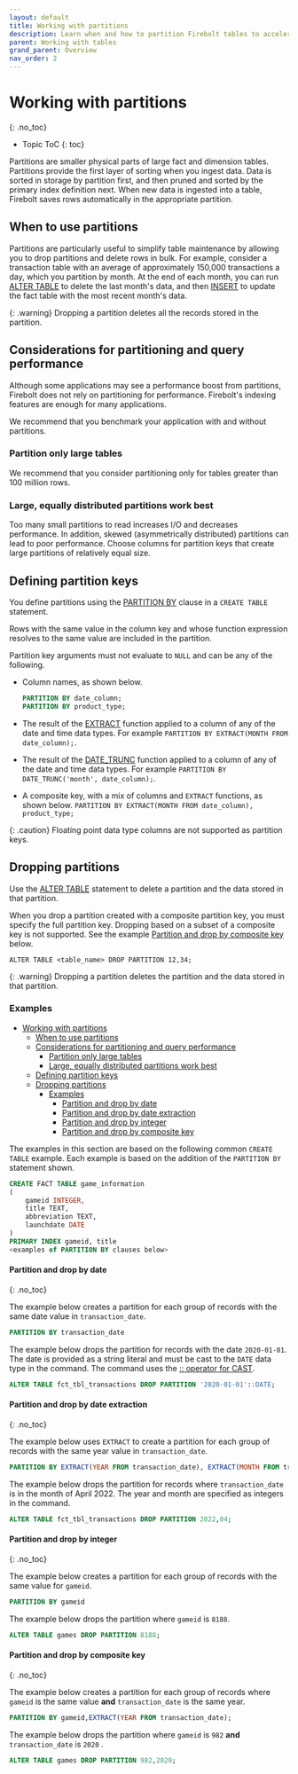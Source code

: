 ```yaml
---
layout: default
title: Working with partitions
description: Learn when and how to partition Firebolt tables to accelerate query performance and simplify table maintenance.
parent: Working with tables
grand_parent: Overview
nav_order: 2
---
```


# Working with partitions
{: .no_toc}

* Topic ToC
{: toc}

Partitions are smaller physical parts of large fact and dimension tables. Partitions provide the first layer of sorting when you ingest data. Data is sorted in storage by partition first, and then pruned and sorted by the primary index definition next. When new data is ingested into a table, Firebolt saves rows automatically in the appropriate partition.

## When to use partitions

Partitions are particularly useful to simplify table maintenance by allowing you to drop partitions and delete rows in bulk. For example, consider a transaction table with an average of approximately 150,000 transactions a day, which you partition by month. At the end of each month, you can run [ALTER TABLE](../../sql_reference/commands/data-definition/alter-table.md) to delete the last month's data, and then [INSERT](../../sql_reference/commands/data-management/insert.md) to update the fact table with the most recent month's data.

{: .warning}
Dropping a partition deletes all the records stored in the partition.

## Considerations for partitioning and query performance

Although some applications may see a performance boost from partitions, Firebolt does not rely on partitioning for performance. Firebolt's indexing features are enough for many applications.

We recommend that you benchmark your application with and without partitions.

### Partition only large tables
We recommend that you consider partitioning only for tables greater than 100 million rows.

### Large, equally distributed partitions work best

Too many small partitions to read increases I/O and decreases performance. In addition, skewed (asymmetrically distributed) partitions can lead to poor performance. Choose columns for partition keys that create large partitions of relatively equal size.

## Defining partition keys

You define partitions using the [PARTITION BY](../../sql_reference/commands/data-definition/create-fact-dimension-table.md#partition-by) clause in a `CREATE TABLE` statement.

Rows with the same value in the column key and whose function expression resolves to the same value are included in the partition.

Partition key arguments must not evaluate to `NULL` and can be any of the following.

* Column names, as shown below.
  ```sql
  PARTITION BY date_column;
  PARTITION BY product_type;
  ```

* The result of the [EXTRACT](../../sql_reference/functions-reference/date-and-time/extract.md) function applied to a column of any of the date and time data types. For example ```PARTITION BY EXTRACT(MONTH FROM date_column);```.

* The result of the [DATE_TRUNC](../../sql_reference/functions-reference/date-and-time/date-trunc.md) function applied to a column of any of the date and time data types. For example ```PARTITION BY DATE_TRUNC('month', date_column);```.

* A composite key, with a mix of columns and `EXTRACT` functions, as shown below.
  ```PARTITION BY EXTRACT(MONTH FROM date_column), product_type;```

{: .caution}
Floating point data type columns are not supported as partition keys.

## Dropping partitions

Use the [ALTER TABLE](../../sql_reference/commands/data-definition/alter-table.md) statement to delete a partition and the data stored in that partition.

When you drop a partition created with a composite partition key, you must specify the full partition key. Dropping based on a subset of a composite key is not supported. See the example [Partition and drop by composite key](#partition-and-drop-by-composite-key) below.

```ALTER TABLE <table_name> DROP PARTITION 12,34;```

{: .warning}
Dropping a partition deletes the partition and the data stored in that partition.

### Examples

- [Working with partitions](#working-with-partitions)
  - [When to use partitions](#when-to-use-partitions)
  - [Considerations for partitioning and query performance](#considerations-for-partitioning-and-query-performance)
    - [Partition only large tables](#partition-only-large-tables)
    - [Large, equally distributed partitions work best](#large-equally-distributed-partitions-work-best)
  - [Defining partition keys](#defining-partition-keys)
  - [Dropping partitions](#dropping-partitions)
    - [Examples](#examples)
      - [Partition and drop by date](#partition-and-drop-by-date)
      - [Partition and drop by date extraction](#partition-and-drop-by-date-extraction)
      - [Partition and drop by integer](#partition-and-drop-by-integer)
      - [Partition and drop by composite key](#partition-and-drop-by-composite-key)

The examples in this section are based on the following common `CREATE TABLE` example. Each example is based on the addition of the `PARTITION BY` statement shown.

```sql
CREATE FACT TABLE game_information
(
    gameid INTEGER,
    title TEXT,
    abbreviation TEXT,
    launchdate DATE
)
PRIMARY INDEX gameid, title
<examples of PARTITION BY clauses below>
```

#### Partition and drop by date
{: .no_toc}

The example below creates a partition for each group of records with the same date value in `transaction_date`.

```sql
PARTITION BY transaction_date
```

The example below drops the partition for records with the date `2020-01-01`. The date is provided as a string literal and must be cast to the `DATE` data type in the command. The command uses the [:: operator for CAST](../../sql_reference/operators.md#-type-cast).

```sql
ALTER TABLE fct_tbl_transactions DROP PARTITION '2020-01-01'::DATE;
```

#### Partition and drop by date extraction
{: .no_toc}

The example below uses `EXTRACT` to create a partition for each group of records with the same year value in `transaction_date`.

```sql
PARTITION BY EXTRACT(YEAR FROM transaction_date), EXTRACT(MONTH FROM transaction_date);
```

The example below drops the partition for records where `transaction_date` is in the month of April 2022. The year and month are specified as integers in the command.

```sql
ALTER TABLE fct_tbl_transactions DROP PARTITION 2022,04;
```

#### Partition and drop by integer
{: .no_toc}

The example below creates a partition for each group of records with the same value for `gameid`.

```sql
PARTITION BY gameid
```

The example below drops the partition where `gameid` is `8188`.

```sql
ALTER TABLE games DROP PARTITION 8188;
```

#### Partition and drop by composite key
{: .no_toc}

The example below creates a partition for each group of records where `gameid` is the same value **and** `transaction_date` is the same year.

```sql
PARTITION BY gameid,EXTRACT(YEAR FROM transaction_date);
```

The example below drops the partition where `gameid` is `982` **and** `transaction_date` is `2020` .

```sql
ALTER TABLE games DROP PARTITION 982,2020;
```
